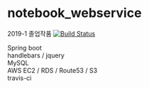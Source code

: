 # notebook_webservice
2019-1 졸업작품
[![Build Status](https://travis-ci.org/l10032503/notebook_webservice.svg?branch=master)](https://travis-ci.org/l10032503/notebook_webservice)

Spring boot  
handlebars / jquery  
MySQL  
AWS EC2 / RDS / Route53 / S3  
travis-ci  
